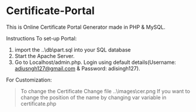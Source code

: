 # Certificate-Portal
This is Online Certificate Portal Generator made in PHP & MySQL.

Instructions To set-up Portal:
1. import the ..\db\part.sql into your SQL database
2. Start the Apache Server.
3. Go to Localhost/admin.php. Login using default details(Username: adiusngh127@gmail.com & Password: adisingh127).

For Customization:
>To change the Certificate Change file ..\images\cer.png
>If you want to change the position of the name by changing var variable in certificate.php 
